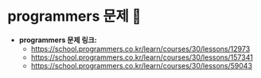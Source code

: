 # programmers 문제 📝

* __programmers 문제 링크:__ 
    * <https://school.programmers.co.kr/learn/courses/30/lessons/12973>
    * <https://school.programmers.co.kr/learn/courses/30/lessons/157341>
    * <https://school.programmers.co.kr/learn/courses/30/lessons/59043>
